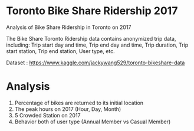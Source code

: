 # Toronto Bike Share Ridership 2017
Analysis of Bike Share Ridership in Toronto on 2017

The Bike Share Toronto Ridership data contains anonymized trip data, including:
Trip start day and time, Trip end day and time, Trip duration, Trip start station, Trip end station, User type, etc.

Dataset : https://www.kaggle.com/jackywang529/toronto-bikeshare-data

# Analysis
1.  Percentage of bikes are returned to its initial location
2.  The peak hours on 2017 (Hour, Day, Month)
3.  5 Crowded Station on 2017 
4.  Behavior both of user type (Annual Member vs Casual Member)
